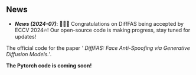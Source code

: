 ## News
- **_News (2024-07)_**: 🎉🎉🎉 Congratulations on DiffFAS being accepted by ECCV 2024🔥! Our open-source code is making progress, stay tuned for updates!

The official code for the paper _' DiffFAS: Face Anti-Spoofing via Generative Diffusion Models.'_.

**The Pytorch code is coming soon!**
